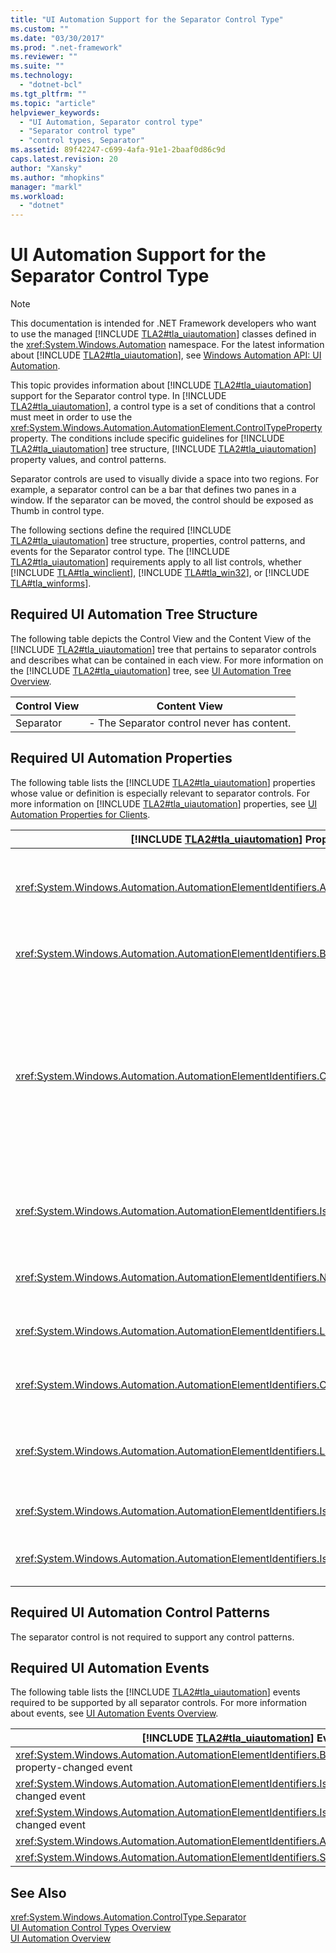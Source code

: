 ```yaml
---
title: "UI Automation Support for the Separator Control Type"
ms.custom: ""
ms.date: "03/30/2017"
ms.prod: ".net-framework"
ms.reviewer: ""
ms.suite: ""
ms.technology: 
  - "dotnet-bcl"
ms.tgt_pltfrm: ""
ms.topic: "article"
helpviewer_keywords: 
  - "UI Automation, Separator control type"
  - "Separator control type"
  - "control types, Separator"
ms.assetid: 89f42247-c699-4afa-91e1-2baaf0d86c9d
caps.latest.revision: 20
author: "Xansky"
ms.author: "mhopkins"
manager: "markl"
ms.workload: 
  - "dotnet"
---
```

# UI Automation Support for the Separator Control Type
> [!NOTE]
>  This documentation is intended for .NET Framework developers who want to use the managed [!INCLUDE [TLA2#tla_uiautomation](../../../includes/tla2sharptla-uiautomation-md.md)] classes defined in the <xref:System.Windows.Automation> namespace. For the latest information about [!INCLUDE [TLA2#tla_uiautomation](../../../includes/tla2sharptla-uiautomation-md.md)], see [Windows Automation API: UI Automation](http://go.microsoft.com/fwlink/?LinkID=156746).  

 This topic provides information about [!INCLUDE [TLA2#tla_uiautomation](../../../includes/tla2sharptla-uiautomation-md.md)] support for the Separator control type. In [!INCLUDE [TLA2#tla_uiautomation](../../../includes/tla2sharptla-uiautomation-md.md)], a control type is a set of conditions that a control must meet in order to use the <xref:System.Windows.Automation.AutomationElement.ControlTypeProperty> property. The conditions include specific guidelines for [!INCLUDE [TLA2#tla_uiautomation](../../../includes/tla2sharptla-uiautomation-md.md)] tree structure, [!INCLUDE [TLA2#tla_uiautomation](../../../includes/tla2sharptla-uiautomation-md.md)] property values, and control patterns.  

 Separator controls are used to visually divide a space into two regions. For example, a separator control can be a bar that defines two panes in a window. If the separator can be moved, the control should be exposed as Thumb in control type.  

 The following sections define the required [!INCLUDE [TLA2#tla_uiautomation](../../../includes/tla2sharptla-uiautomation-md.md)] tree structure, properties, control patterns, and events for the Separator control type. The [!INCLUDE [TLA2#tla_uiautomation](../../../includes/tla2sharptla-uiautomation-md.md)] requirements apply to all list controls, whether [!INCLUDE [TLA#tla_winclient](../../../includes/tlasharptla-winclient-md.md)], [!INCLUDE [TLA#tla_win32](../../../includes/tlasharptla-win32-md.md)], or [!INCLUDE [TLA#tla_winforms](../../../includes/tlasharptla-winforms-md.md)].  

<a name="Required_UI_Automation_Tree_Structure"></a>   
## Required UI Automation Tree Structure  
 The following table depicts the Control View and the Content View of the [!INCLUDE [TLA2#tla_uiautomation](../../../includes/tla2sharptla-uiautomation-md.md)] tree that pertains to separator controls and describes what can be contained in each view. For more information on the [!INCLUDE [TLA2#tla_uiautomation](../../../includes/tla2sharptla-uiautomation-md.md)] tree, see [UI Automation Tree Overview](../../../docs/framework/ui-automation/ui-automation-tree-overview.md).  

|Control View|Content View|  
|------------------|------------------|  
|Separator|-   The Separator control never has content.|  

<a name="Required_UI_Automation_Properties"></a>   
## Required UI Automation Properties  
 The following table lists the [!INCLUDE [TLA2#tla_uiautomation](../../../includes/tla2sharptla-uiautomation-md.md)] properties whose value or definition is especially relevant to separator controls. For more information on [!INCLUDE [TLA2#tla_uiautomation](../../../includes/tla2sharptla-uiautomation-md.md)] properties, see [UI Automation Properties for Clients](../../../docs/framework/ui-automation/ui-automation-properties-for-clients.md).  


| [!INCLUDE [TLA2#tla_uiautomation](../../../includes/tla2sharptla-uiautomation-md.md)] Property |    Value    |                                                                                              Notes                                                                                               |
|------------------------------------------------------------------------------------------------|-------------|--------------------------------------------------------------------------------------------------------------------------------------------------------------------------------------------------|
|       <xref:System.Windows.Automation.AutomationElementIdentifiers.AutomationIdProperty>       |  See notes  |                                                       The value of this property needs to be unique across all controls in an application.                                                       |
|    <xref:System.Windows.Automation.AutomationElementIdentifiers.BoundingRectangleProperty>     |  See notes  |                                                                     The outermost rectangle that contains the whole control.                                                                     |
|      <xref:System.Windows.Automation.AutomationElementIdentifiers.ClickablePointProperty>      |  See notes  | Supported if there is a bounding rectangle. If not every point within the bounding rectangle is clickable, and you perform specialized hit testing, then override and provide a clickable point. |
|   <xref:System.Windows.Automation.AutomationElementIdentifiers.IsKeyboardFocusableProperty>    |  See notes  |                                                            If the control can receive keyboard focus, it must support this property.                                                             |
|           <xref:System.Windows.Automation.AutomationElementIdentifiers.NameProperty>           |     ""      |                                                                      The separator control does not require a NameProperty.                                                                      |
|        <xref:System.Windows.Automation.AutomationElementIdentifiers.LabeledByProperty>         |   `null`    |                                                                       The separator control does not have a static label.                                                                        |
|       <xref:System.Windows.Automation.AutomationElementIdentifiers.ControlTypeProperty>        |  Separator  |                                                                          This value is the same for all UI frameworks.                                                                           |
|   <xref:System.Windows.Automation.AutomationElementIdentifiers.LocalizedControlTypeProperty>   | "Separator" |                                                                  Localized string corresponding to the Separator control type.                                                                   |
|     <xref:System.Windows.Automation.AutomationElementIdentifiers.IsContentElementProperty>     |    False    |                                                                             The separator control is never content.                                                                              |
|     <xref:System.Windows.Automation.AutomationElementIdentifiers.IsControlElementProperty>     |    True     |                                                                         The separator control must always be a control.                                                                          |

<a name="Required_UI_Automation_Control_Patterns"></a>   
## Required UI Automation Control Patterns  
 The separator control is not required to support any control patterns.  

<a name="Required_UI_Automation_Events"></a>   
## Required UI Automation Events  
 The following table lists the [!INCLUDE [TLA2#tla_uiautomation](../../../includes/tla2sharptla-uiautomation-md.md)] events required to be supported by all separator controls. For more information about events, see [UI Automation Events Overview](../../../docs/framework/ui-automation/ui-automation-events-overview.md).  


|          [!INCLUDE [TLA2#tla_uiautomation](../../../includes/tla2sharptla-uiautomation-md.md)] Event           | Support  | Notes |
|----------------------------------------------------------------------------------------------------------------|----------|-------|
| <xref:System.Windows.Automation.AutomationElementIdentifiers.BoundingRectangleProperty> property-changed event | Required | None  |
|    <xref:System.Windows.Automation.AutomationElementIdentifiers.IsOffscreenProperty> property-changed event    | Required | None  |
|     <xref:System.Windows.Automation.AutomationElementIdentifiers.IsEnabledProperty> property-changed event     | Required | None  |
|           <xref:System.Windows.Automation.AutomationElementIdentifiers.AutomationFocusChangedEvent>            | Required | None  |
|              <xref:System.Windows.Automation.AutomationElementIdentifiers.StructureChangedEvent>               | Required | None  |

## See Also  
 <xref:System.Windows.Automation.ControlType.Separator>  
 [UI Automation Control Types Overview](../../../docs/framework/ui-automation/ui-automation-control-types-overview.md)  
 [UI Automation Overview](../../../docs/framework/ui-automation/ui-automation-overview.md)
